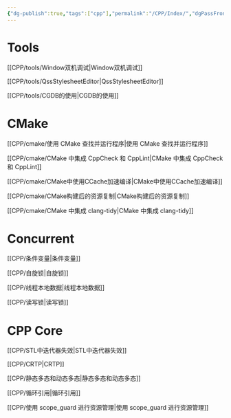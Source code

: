 ```yaml
---
{"dg-publish":true,"tags":["cpp"],"permalink":"/CPP/Index/","dgPassFrontmatter":true}
---
```


# Tools

[[CPP/tools/Window双机调试\|Window双机调试]]

[[CPP/tools/QssStylesheetEditor\|QssStylesheetEditor]]

[[CPP/tools/CGDB的使用\|CGDB的使用]]

# CMake

[[CPP/cmake/使用 CMake 查找并运行程序\|使用 CMake 查找并运行程序]]

[[CPP/cmake/CMake 中集成 CppCheck 和 CppLint\|CMake 中集成 CppCheck 和 CppLint]]

[[CPP/cmake/CMake中使用CCache加速编译\|CMake中使用CCache加速编译]]

[[CPP/cmake/CMake构建后的资源复制\|CMake构建后的资源复制]]

[[CPP/cmake/CMake 中集成 clang-tidy\|CMake 中集成 clang-tidy]]
# Concurrent

[[CPP/条件变量\|条件变量]]

[[CPP/自旋锁\|自旋锁]]

[[CPP/线程本地数据\|线程本地数据]]

[[CPP/读写锁\|读写锁]]

# CPP Core

[[CPP/STL中迭代器失效\|STL中迭代器失效]]

[[CPP/CRTP\|CRTP]]

[[CPP/静态多态和动态多态\|静态多态和动态多态]]

[[CPP/循环引用\|循环引用]]

[[CPP/使用 scope_guard 进行资源管理\|使用 scope_guard 进行资源管理]]